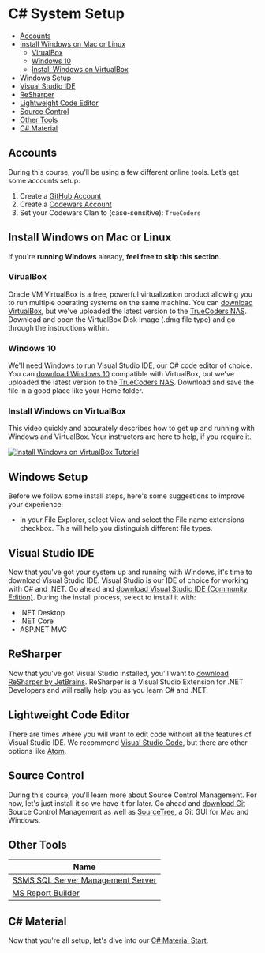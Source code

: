 # C# System Setup

* [Accounts](#accounts)
* [Install Windows on Mac or Linux](#install-windows-on-mac-or-linux)
  * [VirualBox](#virualbox)
  * [Windows 10](#windows-10)
  * [Install Windows on VirtualBox](#install-windows-on-virtualbox)
* [Windows Setup](#windows-setup)
* [Visual Studio IDE](#visual-studio-ide)
* [ReSharper](#resharper)
* [Lightweight Code Editor](#lightweight-code-editor)
* [Source Control](#source-control)
* [Other Tools](#other-tools)
* [C# Material](#c-material)

## Accounts

During this course, you’ll be using a few different online tools. Let’s get some accounts setup:

1. Create a [GitHub Account](https://github.com)
1. Create a [Codewars Account](https://www.codewars.com)
1. Set your Codewars Clan to (case-sensitive): `TrueCoders`

## Install Windows on Mac or Linux

If you're **running Windows** already, **feel free to skip this section**.

### VirualBox

Oracle VM VirtualBox is a free, powerful virtualization product allowing you to run multiple operating systems on the same machine. You can [download VirtualBox](https://www.virtualbox.org/wiki/Downloads), but we've uploaded the latest version to the [TrueCoders NAS](https://home.mycloud.com/action/share/d8cacd38-c200-4383-bd75-721a699e2a32). Download and open the VirtualBox Disk Image (.dmg file type) and go through the instructions within.

### Windows 10

We'll need Windows to run Visual Studio IDE, our C# code editor of choice. You can [download Windows 10](https://www.microsoft.com/en-us/software-download/windows10ISO) compatible with VirtualBox, but we've uploaded the latest version to the [TrueCoders NAS](https://home.mycloud.com/action/share/d8cacd38-c200-4383-bd75-721a699e2a32). Download and save the file in a good place like your Home folder.

### Install Windows on VirtualBox

This video quickly and accurately describes how to get up and running with Windows and VirtualBox. Your instructors are here to help, if you require it.

[![Install Windows on VirtualBox Tutorial](http://img.youtube.com/vi/rNV5JmxtKP4/0.jpg)](http://www.youtube.com/watch?v=rNV5JmxtKP4)

## Windows Setup

Before we follow some install steps, here's some suggestions to improve your experience:

* In your File Explorer, select View and select the File name extensions checkbox. This will help you distinguish different file types.

## Visual Studio IDE

Now that you've got your system up and running with Windows, it's time to download Visual Studio IDE. Visual Studio is our IDE of choice for working with C# and .NET. Go ahead and [download Visual Studio IDE (Community Edition)](https://www.visualstudio.com). During the install process, select to install it with:

* .NET Desktop
* .NET Core
* ASP.NET MVC

## ReSharper

Now that you've got Visual Studio installed, you'll want to [download ReSharper by JetBrains](https://www.jetbrains.com/resharper). ReSharper is a Visual Studio Extension for .NET Developers and will really help you as you learn C# and .NET.

## Lightweight Code Editor

There are times where you will want to edit code without all the features of Visual Studio IDE. We recommend [Visual Studio Code](https://code.visualstudio.com), but there are other options like [Atom](https://atom.io).

## Source Control

During this course, you'll learn more about Source Control Management. For now, let's just install it so we have it for later. Go ahead and [download Git](https://git-scm.com) Source Control Management as well as [SourceTree](https://www.sourcetreeapp.com), a Git GUI for Mac and Windows.

## Other Tools

| Name                                                                                |
| ----------------------------------------------------------------------------------- |
| [SSMS SQL Server Management Server](https://go.microsoft.com/fwlink/?linkid=858904) |
| [MS Report Builder](https://www.microsoft.com/en-us/download/details.aspx?id=53613) |

## C# Material

Now that you're all setup, let's dive into our [C# Material Start](variables.markdown).